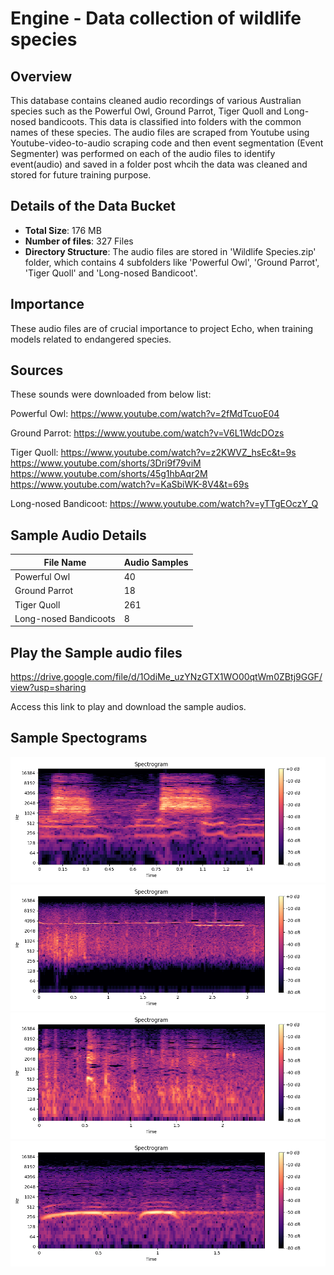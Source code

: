 # Engine - Data collection of wildlife species

## Overview 
This database contains cleaned audio recordings of various Australian species such as the Powerful Owl, Ground Parrot, Tiger Quoll and Long-nosed bandicoots. This data is classified into folders with the common names of these species.
The audio files are scraped from Youtube using Youtube-video-to-audio scraping code and then event segmentation (Event Segmenter) was performed on each of the audio files to identify event(audio) and saved in a folder post whcih the data was cleaned and stored for future training purpose. 

## Details of the Data Bucket
- **Total Size**: 176 MB
- **Number of files**: 327 Files 
- **Directory Structure**: The audio files are stored in 'Wildlife Species.zip' folder, which contains 4 subfolders like 'Powerful Owl', 'Ground Parrot', 'Tiger Quoll' and 'Long-nosed Bandicoot'.

## Importance 
These audio files are of crucial importance to project Echo, when training models related to endangered species.

## Sources 
These sounds were downloaded from below list:

Powerful Owl:
https://www.youtube.com/watch?v=2fMdTcuoE04

Ground Parrot:
https://www.youtube.com/watch?v=V6L1WdcDOzs


Tiger Quoll:
https://www.youtube.com/watch?v=z2KWVZ_hsEc&t=9s
https://www.youtube.com/shorts/3Dri9f79viM
https://www.youtube.com/shorts/45g1hbAqr2M
https://www.youtube.com/watch?v=KaSbiWK-8V4&t=69s


Long-nosed Bandicoot:
https://www.youtube.com/watch?v=yTTgEOczY_Q

## Sample Audio Details 

| File Name             | Audio Samples |
|-----------------------|---------------|
| Powerful Owl          |     40        |
| Ground Parrot         |     18        |
| Tiger Quoll           |    261        |
| Long-nosed Bandicoots |      8        |



## Play the Sample audio files 

https://drive.google.com/file/d/1OdiMe_uzYNzGTX1WO00qtWm0ZBtj9GGF/view?usp=sharing

Access this link to play and download the sample audios.

## Sample Spectograms

![Tiger Quoll](<Tiger Quoll.png>) 
![Ground Parrot](<Ground Parrot.png>) 
![Long-nosed Bandicoot](<Long-nose Bandicoot.png>) 
![Powerful Owl](<Powerful Owl.png>)
